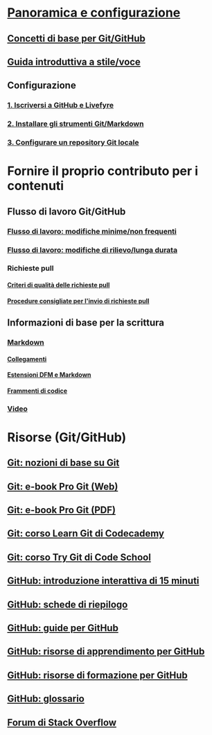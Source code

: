 # [Panoramica e configurazione](index.md)

## [Concetti di base per Git/GitHub](~/help-crr/help-content/contribute/contribute-get-started-git-github-fundamentals.md)
## [Guida introduttiva a stile/voce](~/help-crr/help-content/style/style-get-started-quick-start.md)

## Configurazione 
### [1. Iscriversi a GitHub e Livefyre](~/help-crr/help-content/contribute/contribute-get-started-setup-github.md)
### [2. Installare gli strumenti Git/Markdown](~/help-crr/help-content/contribute/contribute-get-started-setup-tools.md)
### [3. Configurare un repository Git locale](~/help-crr/help-content/contribute/contribute-get-started-setup-local.md)

# Fornire il proprio contributo per i contenuti

## Flusso di lavoro Git/GitHub
### [Flusso di lavoro: modifiche minime/non frequenti](~/help-crr/help-content/contribute/contribute-how-to-write-workflows-minor.md)
### [Flusso di lavoro: modifiche di rilievo/lunga durata](~/help-crr/help-content/contribute/contribute-how-to-write-workflows-major.md)
### Richieste pull
#### [Criteri di qualità delle richieste pull](~/help-crr/help-content/contribute/contribute-how-to-write-pull-request-quality-criteria.md)
#### [Procedure consigliate per l'invio di richieste pull](~/help-crr/help-content/contribute/contribute-how-to-write-pull-request-etiquette.md)

## Informazioni di base per la scrittura 
### [Markdown](~/help-crr/help-content/contribute/contribute-how-to-write-use-markdown.md)
#### [Collegamenti](~/help-crr/help-content/contribute/contribute-how-to-write-links.md)
#### [Estensioni DFM e Markdown](~/ops-crr/openpublishing/docs/partnerdocs/gfm.md?toc=/contribute/TOC.json&bc=/contribute/breadcrumb/toc.json)
#### [Frammenti di codice](~/ops-crr/openpublishing/docs/partnerdocs/codesnippets.md?toc=/contribute/TOC.json&bc=/contribute/breadcrumb/toc.json)
### [Video](~/help-crr/help-content/contribute/contribute-how-to-write-video.md)

# Risorse (Git/GitHub)
## [Git: nozioni di base su Git](https://go.microsoft.com/fwlink/?linkid=853939)
## [Git: e-book Pro Git (Web)](https://go.microsoft.com/fwlink/?linkid=853940)
## [Git: e-book Pro Git (PDF)](https://progit2.s3.amazonaws.com/en/2016-03-22-f3531/progit-en.1084.pdf)
## [Git: corso Learn Git di Codecademy](https://www.codecademy.com/learn/learn-git)
## [Git: corso Try Git di Code School](https://www.codeschool.com/courses/try-git)
## [GitHub: introduzione interattiva di 15 minuti](https://try.github.io/)
## [GitHub: schede di riepilogo](https://go.microsoft.com/fwlink/?linkid=853941)
## [GitHub: guide per GitHub](https://guides.github.com/)
## [GitHub: risorse di apprendimento per GitHub](https://help.github.com/articles/git-and-github-learning-resources/)
## [GitHub: risorse di formazione per GitHub](https://services.github.com/training/)
## [GitHub: glossario](https://help.github.com/articles/github-glossary) 
## [Forum di Stack Overflow](http://stackoverflow.com/)
